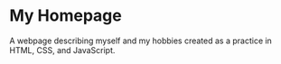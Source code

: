 # My Homepage
A webpage describing myself and my hobbies created as a practice in HTML, CSS, and JavaScript.
